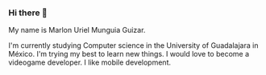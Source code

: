 ### Hi there 👋

My name is Marlon Uriel Munguia Guizar.

I'm currently studying Computer science in the University of Guadalajara in México.
I'm trying my best to learn new things.
I would love to become a videogame developer.
I like mobile development.

<!--
**Everiuss
-->
